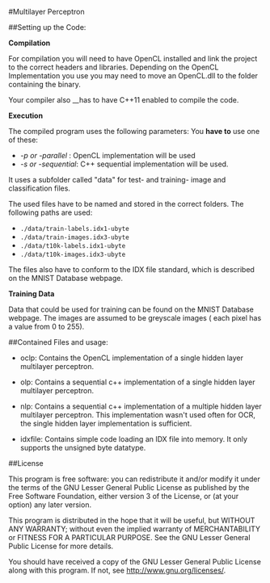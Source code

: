 #Multilayer Perceptron

##Setting up the Code:

**Compilation**

For compilation you will need to have OpenCL installed and link the project to the correct headers and libraries. Depending on the OpenCL Implementation you use you may need to move an OpenCL.dll to the folder containing the binary.

Your compiler also __has to have C++11 enabled to compile the code.

**Execution**

The compiled program uses the following parameters:
You __have to__ use one of these:
- *-p or -parallel* : OpenCL implementation will be used
- *-s or -sequential*: C++ sequential implementation will be used.

It uses a subfolder called "data" for test- and training- image and classification files.

The used files have to be named and stored in the correct folders.
The following paths are used:

- `./data/train-labels.idx1-ubyte`
- `./data/train-images.idx3-ubyte`
- `./data/t10k-labels.idx1-ubyte`
- `./data/t10k-images.idx3-ubyte`


The files also have to conform to the IDX file standard, which is described on the MNIST Database webpage.


**Training Data**

Data that could be used for training can be found on the MNIST Database webpage. The images are assumed to be greyscale images ( each pixel has a value from 0 to 255).

##Contained Files and usage:

- oclp: Contains the OpenCL implementation of a single hidden layer multilayer perceptron.

- olp: Contains a sequential c++ implementation of a single hidden layer multilayer perceptron.

- nlp: Contains a sequential c++ implementation of a multiple hidden layer multilayer perceptron. This implementation wasn't used often for OCR, the single hidden layer implementation is sufficient.

- idxfile: Contains simple code loading an IDX file into memory. It only supports the unsigned byte datatype.


##License

This program is free software: you can redistribute it and/or modify it under the terms of the GNU Lesser General Public License as published by the Free Software Foundation, either version 3 of the License, or (at your option) any later version.

This program is distributed in the hope that it will be useful, but WITHOUT ANY WARRANTY; without even the implied warranty of MERCHANTABILITY or FITNESS FOR A PARTICULAR PURPOSE.  See the GNU Lesser General Public License for more details.

You should have received a copy of the GNU Lesser General Public License along with this program.  If not, see <http://www.gnu.org/licenses/>.
